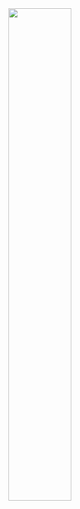<img align="center" width="50%" src="https://github.com/ucsb-cs148-w24/project-pj09-liveordie/assets/11906082/da199b9b-db91-43f7-9d6b-b17c7056fbf8"/>

